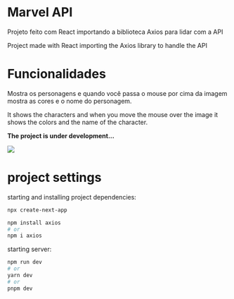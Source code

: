 <h1>Marvel API</h1>
<p>Projeto feito com React importando a biblioteca Axios para lidar com a API</p>
<p>Project made with React importing the Axios library to handle the API</p>
<h1>Funcionalidades</h1>
<p>Mostra os personagens e quando você passa o mouse por cima da imagem mostra as cores e o nome do personagem.</p>
<p>It shows the characters and when you move the mouse over the image it shows the colors and the name of the character.</p>
<p><b>The project is under development...</b></p>
<img src="https://github.com/ViniciusPRO20/Marvel-project/assets/115045547/a151494b-fb48-4295-9d76-ff636004c330"/>
<h1>project settings</h1>

starting and installing project dependencies:
```bash
npx create-next-app

npm install axios
# or
npm i axios
```
starting server:
```bash
npm run dev
# or
yarn dev
# or
pnpm dev
```
